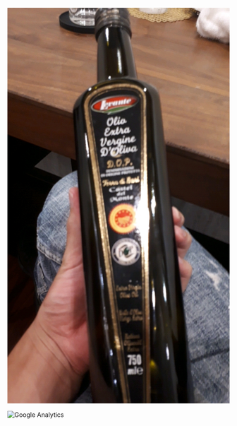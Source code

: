 ![Front img](https://github.com/takagotch/takagotch/blob/master/v4mJFCT.jpg)

![Google Analytics](https://www.google-analytics.com/collect?v=1&tid=UA-174694405-1&cid=555&t=pageview&ec=repo&ea=open&dp=%2F&dt=%2F)
